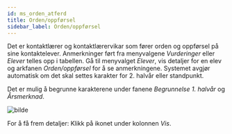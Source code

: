 ```yaml
---
id: ms_orden_atferd
title: Orden/oppførsel
sidebar_label: Orden/oppførsel
---
```


Det er kontaktlærer og kontaktlærervikar som fører orden og oppførsel på sine kontaktelever. Anmerkninger ført fra menyvalgene _Vurderinger_ eller _Elever_ telles opp i tabellen. Gå til menyvalget _Elever_, vis detaljer for en elev og arkfanen _Orden/oppførsel_ for å se anmerkningene. Systemet avgjør automatisk om det skal settes karakter for 2. halvår eller standpunkt. 

Det er mulig å begrunne karakterene under fanene _Begrunnelse 1. halvår_ og _Årsmerknad_.

![bilde](https://github.com/BarmanHanssen/iskole/assets/80097133/33736d09-60ac-4750-8b78-54068784794e)

For å få frem detaljer: Klikk på ikonet under kolonnen _Vis_.
